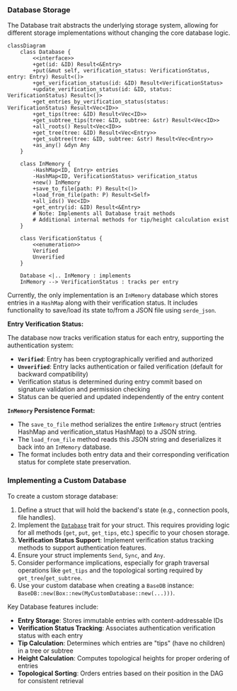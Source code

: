 ### Database Storage

The Database trait abstracts the underlying storage system, allowing for different storage implementations without changing the core database logic.

```mermaid
classDiagram
    class Database {
        <<interface>>
        +get(id: &ID) Result<&Entry>
        +put(&mut self, verification_status: VerificationStatus, entry: Entry) Result<()>
        +get_verification_status(id: &ID) Result<VerificationStatus>
        +update_verification_status(id: &ID, status: VerificationStatus) Result<()>
        +get_entries_by_verification_status(status: VerificationStatus) Result<Vec<ID>>
        +get_tips(tree: &ID) Result<Vec<ID>>
        +get_subtree_tips(tree: &ID, subtree: &str) Result<Vec<ID>>
        +all_roots() Result<Vec<ID>>
        +get_tree(tree: &ID) Result<Vec<Entry>>
        +get_subtree(tree: &ID, subtree: &str) Result<Vec<Entry>>
        +as_any() &dyn Any
    }

    class InMemory {
        -HashMap<ID, Entry> entries
        -HashMap<ID, VerificationStatus> verification_status
        +new() InMemory
        +save_to_file(path: P) Result<()>
        +load_from_file(path: P) Result<Self>
        +all_ids() Vec<ID>
        +get_entry(id: &ID) Result<&Entry>
        # Note: Implements all Database trait methods
        # Additional internal methods for tip/height calculation exist
    }

    class VerificationStatus {
        <<enumeration>>
        Verified
        Unverified
    }

    Database <|.. InMemory : implements
    InMemory --> VerificationStatus : tracks per entry
```

Currently, the only implementation is an `InMemory` database which stores entries in a `HashMap` along with their verification status. It includes functionality to save/load its state to/from a JSON file using `serde_json`.

**Entry Verification Status:**

The database now tracks verification status for each entry, supporting the authentication system:

- **`Verified`**: Entry has been cryptographically verified and authorized
- **`Unverified`**: Entry lacks authentication or failed verification (default for backward compatibility)
- Verification status is determined during entry commit based on signature validation and permission checking
- Status can be queried and updated independently of the entry content

**`InMemory` Persistence Format:**

- The `save_to_file` method serializes the entire `InMemory` struct (entries HashMap and verification_status HashMap) to a JSON string.
- The `load_from_file` method reads this JSON string and deserializes it back into an `InMemory` database.
- The format includes both entry data and their corresponding verification status for complete state preservation.

<!-- TODO: Add a section on how to implement a custom Database. -->

### Implementing a Custom Database

To create a custom storage database:

1.  Define a struct that will hold the backend's state (e.g., connection pools, file handles).
2.  Implement the [`Database`](../../src/backend/mod.rs) trait for your struct. This requires providing logic for all methods (`get`, `put`, `get_tips`, etc.) specific to your chosen storage.
3.  **Verification Status Support**: Implement verification status tracking methods to support authentication features.
4.  Ensure your struct implements `Send`, `Sync`, and `Any`.
5.  Consider performance implications, especially for graph traversal operations like `get_tips` and the topological sorting required by `get_tree`/`get_subtree`.
6.  Use your custom database when creating a `BaseDB` instance: `BaseDB::new(Box::new(MyCustomDatabase::new(...)))`.

Key Database features include:

- **Entry Storage**: Stores immutable entries with content-addressable IDs
- **Verification Status Tracking**: Associates authentication verification status with each entry
- **Tip Calculation**: Determines which entries are "tips" (have no children) in a tree or subtree
- **Height Calculation**: Computes topological heights for proper ordering of entries
- **Topological Sorting**: Orders entries based on their position in the DAG for consistent retrieval
